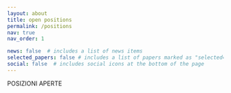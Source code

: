 ```yaml
---
layout: about
title: open positions
permalink: /positions
nav: true
nav_order: 1

news: false  # includes a list of news items
selected_papers: false # includes a list of papers marked as "selected={true}"
social: false  # includes social icons at the bottom of the page
---
```

POSIZIONI APERTE